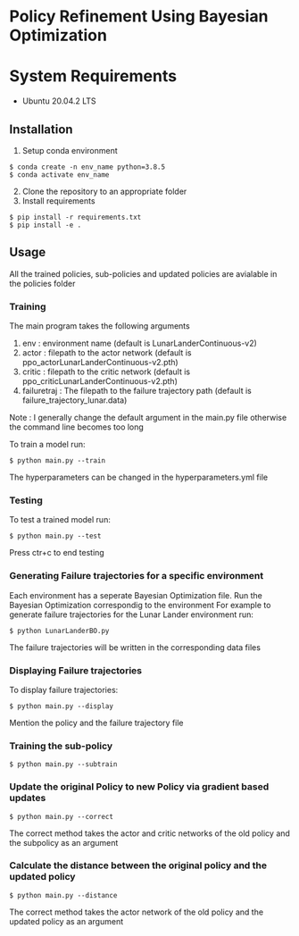 # Policy Refinement Using Bayesian Optimization

# System Requirements

- Ubuntu 20.04.2 LTS

## Installation

1. Setup conda environment

```
$ conda create -n env_name python=3.8.5
$ conda activate env_name
```
2. Clone the repository to an appropriate folder
3. Install requirements

```
$ pip install -r requirements.txt
$ pip install -e .
```

## Usage

All the trained policies, sub-policies and updated policies are avialable in the policies folder

### Training

The main program takes the following arguments

1) env : environment name (default is LunarLanderContinuous-v2)
2) actor : filepath to the actor network (default is ppo_actorLunarLanderContinuous-v2.pth)
3) critic : filepath to the critic network (default is ppo_criticLunarLanderContinuous-v2.pth)
4) failuretraj : The filepath to the failure trajectory path (default is failure_trajectory_lunar.data)

Note : I generally change the default argument in the main.py file otherwise the command line becomes too long

To train a model run:

```
$ python main.py --train
```
The hyperparameters can be changed in the hyperparameters.yml file

### Testing

To test a trained model run:

```
$ python main.py --test
```

Press ctr+c to end testing

### Generating Failure trajectories for a specific environment

Each environment has a seperate Bayesian Optimization file. Run the Bayesian Optimization correspondig to the environment
For example to generate failure trajectories for the Lunar Lander environment run:

```
$ python LunarLanderBO.py
```

The failure trajectories will be written in the corresponding data files

### Displaying Failure trajectories

To display failure trajectories:

```
$ python main.py --display
```
Mention the policy and the failure trajectory file

### Training the sub-policy

```
$ python main.py --subtrain
```

### Update the original Policy to new Policy via gradient based updates

```
$ python main.py --correct
```
The correct method takes the actor and critic networks of the old policy and the subpolicy as an argument


### Calculate the distance between the original policy and the updated policy

```
$ python main.py --distance
```

The correct method takes the actor network of the old policy and the updated policy as an argument
